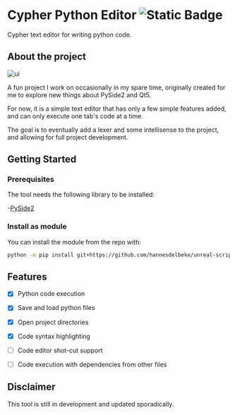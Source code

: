 # Cypher Python Editor  ![Static Badge](https://img.shields.io/badge/GitHub-grey?logo=github)
Cypher text editor for writing python code.


## About the project

<img src="https://i.imgur.com/8dnvsb3.png" alt="ui"/>

A fun project I work on occasionally in my spare time, originally created for me to
explore new things about PySide2 and Qt5.

For now, it is a simple text editor that has only a few simple features added,
and can only execute one tab's code at a time.

The goal is to eventually add a lexer and some intellisense to the project, and
allowing for full project development.


## Getting Started

### Prerequisites

The tool needs the following library to be installed:

-[PySide2](https://pypi.org/project/PySide2/)

### Install as module

You can install the module from the repo with:
```bash
python -m pip install git+https://github.com/hannesdelbeke/unreal-script-editor
```


## Features

- [x] Python code execution
- [x] Save and load python files
- [x] Open project directories
- [x] Code syntax highlighting
- [ ] Code editor shot-cut support
- [ ] Code execution with dependencies from other files


## Disclaimer

This tool is still in development and updated sporadically.